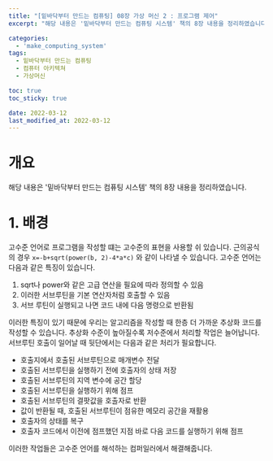 ```yaml
---
title: "[밑바닥부터 만드는 컴퓨팅] 08장 가상 머신 2 : 프로그램 제어"
excerpt: "해당 내용은 '밑바닥부터 만드는 컴퓨팅 시스템' 책의 8장 내용을 정리하였습니다. "

categories:
  - 'make_computing_system'
tags:
  - 밑바닥부터 만드는 컴퓨팅
  - 컴퓨터 아키텍쳐
  - 가상머신

toc: true
toc_sticky: true

date: 2022-03-12
last_modified_at: 2022-03-12
---
```


# 개요 

해당 내용은 '밑바닥부터 만드는 컴퓨팅 시스템' 책의 8장 내용을 정리하였습니다.

# 1. 배경 

고수준 언어로 프로그램을 작성할 떄는 고수준의 표현을 사용할 쉬 있습니다. 
근의공식의 경우 `x=-b+sqrt(power(b, 2)-4*a*c)` 와 같이 나타낼 수 있습니다. 
고수준 언어는 다음과 같은 특징이 있습니다. 

1. sqrt나 power와 같은 고급 연산을 필요에 따라 정의할 수 있음
1. 이러한 서브루틴을 기본 연산자처럼 호출할 수 있음 
1. 서브 루틴이 실행되고 나면 코드 내에 다음 명령으로 반환됨

이러한 특징이 있기 때문에 우리는 알고리즘을 작성할 때 한층 더 가까운 추상화 코드를 작성할 수 있습니다. 
추상화 수준이 높아질수록 저수준에서 처리할 작업은 늘어납니다. 
서브루틴 호출이 일어날 때 뒷단에서는 다음과 같은 처리가 필요합니다. 

* 호출지에서 호출된 서브루틴으로 매개변수 전달 
* 호출된 서브루틴을 실행하기 전에 호출자의 상태 저장
* 호출된 서브루틴의 지역 변수에 공간 할당
* 호출된 서브루틴을 실행하기 위해 점프
* 호출된 서브루틴의 결팟값을 호출자로 반환
* 값이 반환될 때, 호출된 서브루틴이 점유한 메모리 공간을 재활용
* 호출자의 상태를 복구
* 호출자 코드에서 이전에 점프했던 지점 바로 다음 코드를 실행하기 위해 점프

이러한 작업들은 고수준 언어를 해석하는 컴퍼일러에서 해결해줍니다. 
